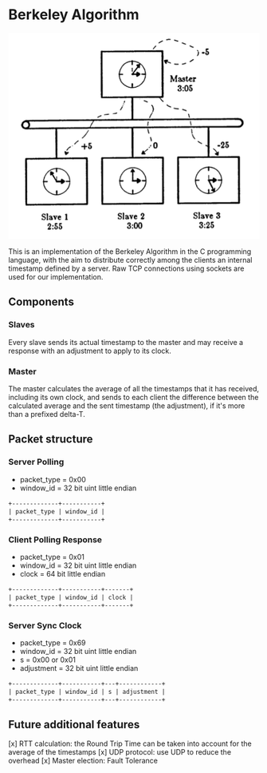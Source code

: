# Berkeley Algorithm

![](docs/intro.png)

This is an implementation of the Berkeley Algorithm in the C programming language, with the aim to distribute correctly among the clients an internal timestamp defined by a server.
Raw TCP connections using sockets are used for our implementation.

## Components

### Slaves

Every slave sends its actual timestamp to the master and may receive a response with an adjustment to apply to its clock.

### Master

The master calculates the average of all the timestamps that it has received, including its own clock, and sends to each client the difference between the calculated average and the sent timestamp (the adjustment), if it's more than a prefixed delta-T.

## Packet structure

### Server Polling

- packet_type = 0x00
- window_id = 32 bit uint little endian

```
+-------------+-----------+
| packet_type | window_id |
+-------------+-----------+
```

### Client Polling Response

- packet_type = 0x01
- window_id = 32 bit uint little endian
- clock = 64 bit little endian

```
+-------------+-----------+-------+
| packet_type | window_id | clock |
+-------------+-----------+-------+
```

### Server Sync Clock

- packet_type = 0x69
- window_id = 32 bit uint little endian
- s = 0x00 or 0x01
- adjustment = 32 bit uint little endian

```
+-------------+-----------+---+------------+
| packet_type | window_id | s | adjustment |
+-------------+-----------+---+------------+
```

## Future additional features

[x] RTT calculation: the Round Trip Time can be taken into account for the average of the timestamps
[x] UDP protocol: use UDP to reduce the overhead
[x] Master election: Fault Tolerance
